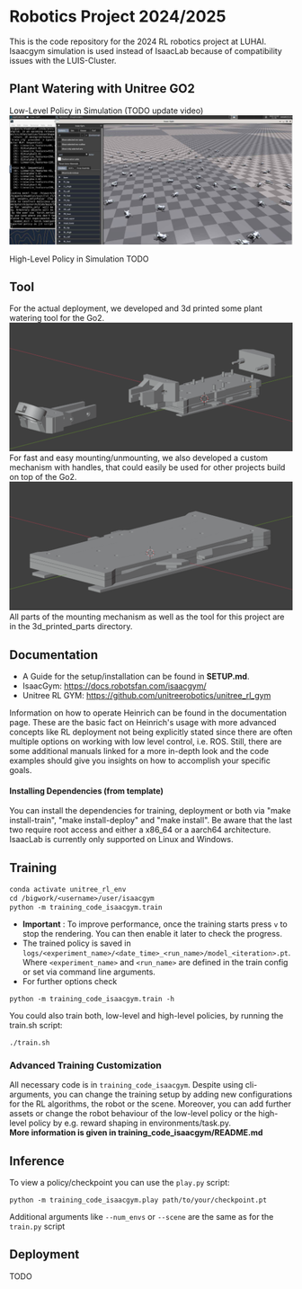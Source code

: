 # Robotics Project 2024/2025

This is the code repository for the 2024 RL robotics project at LUHAI.  
Isaacgym simulation is used instead of IsaacLab because of compatibility issues with the LUIS-Cluster.

## Plant Watering with Unitree GO2

Low-Level Policy in Simulation (TODO update video)
[![Low-Level Policy](figures/instruction_2.png)](https://github.com/user-attachments/assets/98395d82-d3f6-4548-b6ee-8edfce70ac3e)

High-Level Policy in Simulation
TODO

## Tool

For the actual deployment, we developed and 3d printed some plant watering tool for the Go2.
![Adaptive tool mount](3d_printed_parts/tool_example_parts.png)
For fast and easy mounting/unmounting, we also developed a custom mechanism with handles,
that could easily be used for other projects build on top of the Go2.
![Adaptive tool mount](3d_printed_parts/tool_example_parts2.png)
All parts of the mounting mechanism as well as the tool for this project are in the 3d_printed_parts directory.

## Documentation
* A Guide for the setup/installation can be found in **SETUP.md**. 
* IsaacGym: https://docs.robotsfan.com/isaacgym/
* Unitree RL GYM: https://github.com/unitreerobotics/unitree_rl_gym


Information on how to operate Heinrich can be found in the documentation page. These are the basic fact on Heinrich's usage with more advanced concepts like RL deployment not being explicitly stated since there are often multiple options on working with low level control, i.e. ROS. 
Still, there are some additional manuals linked for a more in-depth look and the code examples should give you insights on how to accomplish your specific goals.

#### Installing Dependencies (from template)

You can install the dependencies for training, deployment or both via "make install-train", "make install-deploy" and "make install". Be aware that the last two require root access and either a x86_64 or a aarch64 architecture. IsaacLab is currently only supported on Linux and Windows.

## Training
```
conda activate unitree_rl_env
cd /bigwork/<username>/user/isaacgym
python -m training_code_isaacgym.train
```
* **Important** : To improve performance, once the training starts press `v` to stop the rendering. You can then enable it later to check the progress.
* The trained policy is saved in `logs/<experiment_name>/<date_time>_<run_name>/model_<iteration>.pt`. Where `<experiment_name>` and `<run_name>` are defined in the train config or set via command line arguments.
* For further options check 
```
python -m training_code_isaacgym.train -h
```
You could also train both, low-level and high-level policies, by running the train.sh script:
```
./train.sh
```

### Advanced Training Customization
All necessary code is in `training_code_isaacgym`.
Despite using cli-arguments, you can change the training setup by adding new configurations for the RL algorithms, the robot or the scene.
Moreover, you can add further assets or change the robot behaviour of the low-level policy or the high-level policy by e.g. reward shaping in environments/task.py.  
**More information is given in training_code_isaacgym/README.md**


## Inference
To view a policy/checkpoint you can use the `play.py` script:
```
python -m training_code_isaacgym.play path/to/your/checkpoint.pt
```
Additional arguments like `--num_envs` or `--scene` are the same as for the `train.py` script

## Deployment
TODO